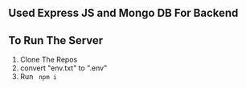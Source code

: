 ## Used Express JS and Mongo DB For Backend


## To Run The Server


1. Clone The Repos
2. convert "env.txt" to ".env"
3. Run ` npm i`